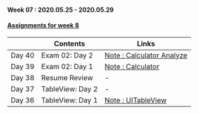 #### Week 07 : 2020.05.25 - 2020.05.29 ####
#### [Assignments for week 8](https://github.com/KasRoid/MyStudyHistory/tree/master/iOS_Dev_School/Week_08/Assignments)
|     |Contents               |Links |
|-----|-----------------------|------|
|Day 40| Exam 02: Day 2 | [Note : Calculator Analyze](https://www.notion.so/Calculator-10d8ab8eeebf463e956809c449cf1de1) |
|Day 39| Exam 02: Day 1                                                                                                                                                              |[Note : Calculator](https://www.notion.so/Calculator-App-e22694aca1574ebab2c35298bbb4121d)|
|Day 38| Resume Review                                                                                                                                                            | - |
|Day 37| TableView: Day 2		                                                                                                                                                            | - |
|Day 36| TableView: Day 1                                                                                                                                                          |[Note : UITableView](https://www.notion.so/UITableViewController-c1918d6017784babb5fee2de89882497)|
